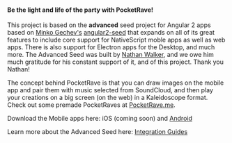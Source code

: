 
#### Be the light and life of the party with PocketRave!  

This project is based on the **advanced** seed project for Angular 2 apps based on [Minko Gechev's](https://github.com/mgechev) [angular2-seed](https://github.com/mgechev/angular2-seed) that expands on all of its great features to include core support for NativeScript moble apps as well as web apps. There is also support for Electron apps for the Desktop, and much more. The Advanced Seed was built by [Nathan Walker](https://github.com/NathanWalker/angular2-seed-advanced), and we owe him much gratitude for his constant support of it, and of this project. Thank you Nathan!

The concept behind PocketRave is that you can draw images on the mobile app and pair them with music selected from SoundCloud, and then play your creations on a big screen (on the web) in a Kaleidoscope format. Check out some premade PocketRaves at
[PocketRave.me](http://PocketRave.me).

Download the Mobile apps here: iOS (coming soon) and [Android](https://play.google.com/store/apps/details?id=com.ladeezfirstmedia.pocketrave)

Learn more about the Advanced Seed here: [Integration Guides](https://github.com/NathanWalker/angular2-seed-advanced/wiki)
